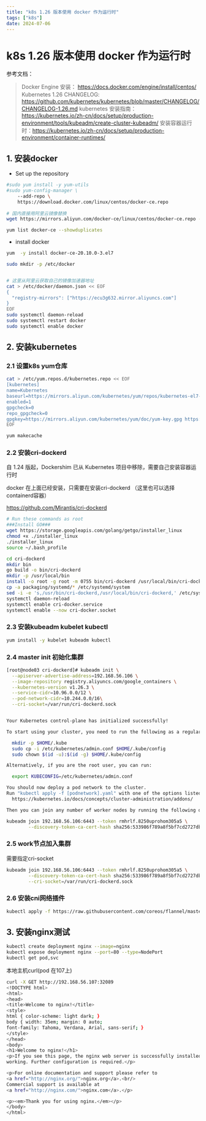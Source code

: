 ```yaml
---
title: "k8s 1.26 版本使用 docker 作为运行时"
tags: ["k8s"]
date: 2024-07-06
---
```

# k8s 1.26 版本使用 docker 作为运行时
参考文档：  
> Docker Engine 安装： <https://docs.docker.com/engine/install/centos/>
> Kubernetes 1.26 CHANGELOG:　<https://github.com/kubernetes/kubernetes/blob/master/CHANGELOG/CHANGELOG-1.26.md>
> kubernetes 安装指南： <https://kubernetes.io/zh-cn/docs/setup/production-environment/tools/kubeadm/create-cluster-kubeadm/>
> 安装容器运行时：<https://kubernetes.io/zh-cn/docs/setup/production-environment/container-runtimes/>

## 1. 安装docker

*  Set up the repository
```bash
#sudo yum install -y yum-utils
#sudo yum-config-manager \
    --add-repo \
    https://download.docker.com/linux/centos/docker-ce.repo
    
# 国内直接用阿里云镜像替换
wget https://mirrors.aliyun.com/docker-ce/linux/centos/docker-ce.repo -O /etc/yum.repos.d/docker-ce.repo

yum list docker-ce --showduplicates
```

*   install docker

```bash
yum  -y install docker-ce-20.10.0-3.el7

sudo mkdir -p /etc/docker 


# 这里从阿里云获取自己的镜像加速器地址
cat > /etc/docker/daemon.json << EOF
{
  "registry-mirrors": ["https://ecu3g632.mirror.aliyuncs.com"]
}
EOF
sudo systemctl daemon-reload 
sudo systemctl restart docker
sudo systemctl enable docker
```

## 2. 安装kubernetes

### 2.1 设置k8s yum仓库

```bash
cat > /etc/yum.repos.d/kubernetes.repo << EOF
[kubernetes]
name=Kubernetes
baseurl=https://mirrors.aliyun.com/kubernetes/yum/repos/kubernetes-el7-x86_64
enabled=1
gpgcheck=0
repo_gpgcheck=0
gpgkey=https://mirrors.aliyun.com/kubernetes/yum/doc/yum-key.gpg https://mirrors.aliyun.com/kubernetes/yum/doc/rpm-package-key.gpg
EOF

yum makecache
```

### 2.2 安装cri-dockerd

自 1.24 版起，Dockershim 已从 Kubernetes 项目中移除，需要自己安装容器运行时

docker 在上面已经安装，只需要在安装cri-dockerd （这里也可以选择containerd容器）

<https://github.com/Mirantis/cri-dockerd>

```bash
# Run these commands as root
###Install GO###
wget https://storage.googleapis.com/golang/getgo/installer_linux
chmod +x ./installer_linux
./installer_linux
source ~/.bash_profile

cd cri-dockerd
mkdir bin
go build -o bin/cri-dockerd
mkdir -p /usr/local/bin
install -o root -g root -m 0755 bin/cri-dockerd /usr/local/bin/cri-dockerd
cp -a packaging/systemd/* /etc/systemd/system
sed -i -e 's,/usr/bin/cri-dockerd,/usr/local/bin/cri-dockerd,' /etc/systemd/system/cri-docker.service
systemctl daemon-reload
systemctl enable cri-docker.service
systemctl enable --now cri-docker.socket
```

### 2.3 安装kubeadm kubelet kubectl

```bash
yum install -y kubelet kubeadm kubectl
```

### 2.4 master init 初始化集群

```bash
[root@node03 cri-dockerd]# kubeadm init \
  --apiserver-advertise-address=192.168.56.106 \
  --image-repository registry.aliyuncs.com/google_containers \
  --kubernetes-version v1.26.3 \
  --service-cidr=10.96.0.0/12 \
  --pod-network-cidr=10.244.0.0/16\
  --cri-socket=/var/run/cri-dockerd.sock
```

```bash

Your Kubernetes control-plane has initialized successfully!

To start using your cluster, you need to run the following as a regular user:

  mkdir -p $HOME/.kube
  sudo cp -i /etc/kubernetes/admin.conf $HOME/.kube/config
  sudo chown $(id -u):$(id -g) $HOME/.kube/config

Alternatively, if you are the root user, you can run:

  export KUBECONFIG=/etc/kubernetes/admin.conf

You should now deploy a pod network to the cluster.
Run "kubectl apply -f [podnetwork].yaml" with one of the options listed at:
  https://kubernetes.io/docs/concepts/cluster-administration/addons/

Then you can join any number of worker nodes by running the following on each as root:

kubeadm join 192.168.56.106:6443 --token rmhrlf.8250uprohom305a5 \
        --discovery-token-ca-cert-hash sha256:533986f789a8f5bf7cd2727db2800e6eef138d0daf8a602bff8f236a7f0e5dd2
```

### 2.5 work节点加入集群

需要指定cri-socket

```bash
kubeadm join 192.168.56.106:6443 --token rmhrlf.8250uprohom305a5 \
        --discovery-token-ca-cert-hash sha256:533986f789a8f5bf7cd2727db2800e6eef138d0daf8a602bff8f236a7f0e5dd2\
        --cri-socket=/var/run/cri-dockerd.sock
```

### 2.6 安装cni网络插件

```bash
kubectl apply -f https://raw.githubusercontent.com/coreos/flannel/master/Documentation/kube-flannel.yml
```

## 3. 安装nginx测试

```bash
kubectl create deployment nginx --image=nginx
kubectl expose deployment nginx --port=80 --type=NodePort
kubectl get pod,svc
```

本地主机curl(pod 在107上)

```bash
curl -X GET http://192.168.56.107:32089
<!DOCTYPE html>
<html>
<head>
<title>Welcome to nginx!</title>
<style>
html { color-scheme: light dark; }
body { width: 35em; margin: 0 auto;
font-family: Tahoma, Verdana, Arial, sans-serif; }
</style>
</head>
<body>
<h1>Welcome to nginx!</h1>
<p>If you see this page, the nginx web server is successfully installed and
working. Further configuration is required.</p>

<p>For online documentation and support please refer to
<a href="http://nginx.org/">nginx.org</a>.<br/>
Commercial support is available at
<a href="http://nginx.com/">nginx.com</a>.</p>

<p><em>Thank you for using nginx.</em></p>
</body>
</html>
```

